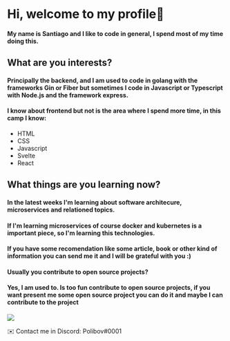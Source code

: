 # Hi, welcome to my profile👋
#### My name is Santiago and I like to code in general, I spend most of my time doing this.
## What are you interests?
#### Principally the backend, and I am used to code in golang with the frameworks Gin or Fiber but sometimes I code in Javascript or Typescript with Node.js and the framework express.
#### I know about frontend but not is the area where I spend more time, in this camp I know:
- HTML
- CSS
- Javascript
- Svelte
- React
## What things are you learning now?
#### In the latest weeks I'm learning about software architecure, microservices and relationed topics.
#### If I'm learning microservices of course docker and kubernetes is a important piece, so I'm learning this technologies.
#### If you have some recomendation like some article, book or other kind of information you can send me it and I will be grateful with you :)
#### Usually you contribute to open source projects?
#### Yes, I am used to. Is too fun contribute to open source projects, if you want present me some open source project you can do it and maybe I can contribute to the project


![](https://hit.yhype.me/github/profile?user_id=69735181)

✉️ Contact me in Discord: Polibov#0001
